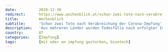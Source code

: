 ```yaml
---
date:          2020-12-30
redirect:      https://www.wochenblick.at/schon-zwei-tote-nach-verabreichung-der-corona-impfung/
title:         Wochenblick
subtitle:      'Schon zwei Tote nach Verabreichung der Corona-Impfung'
description:   'Aus mehreren Länder wurden Todesfälle nach erfolgter Impfung gemeldet. In keinem der Fälle konnte ein klarer Zusammenhang bewiesen werden.'
country:       AT
categories:    [Impfung]
tags:          [mit oder an impfung gestorben, biontech]
---
```

